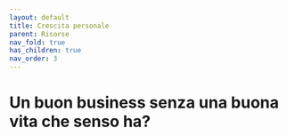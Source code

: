 ```yaml
---
layout: default
title: Crescita personale
parent: Risorse
nav_fold: true
has_children: true
nav_order: 3
---
```



# Un buon business senza una buona vita che senso ha?



